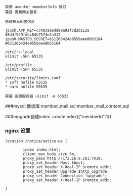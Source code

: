 
### 
    需要 ucenter memeberInfo 接口
    需要 更新网关服务
    
    修改极光配置信息
    
    jpush.APP_KEY=cc483aaedd8aa92f5d2b212a
    #8ddf929fdbc84b7574e2a312
    jpush.MASTER_SECRET=631266424e9550aee8bb3164
    #631266424e9550aee8bb3164
    
    /etc/rc.local
    ulimit -SHn 65535
    
    /etc/profile
    ulimit -SHn 65535
    
    /etc/security/limits.conf
    * soft nofile 65535
    * hard nofile 65535
    
    需要 设置服务器 ulimit -n 65535


###mysql 数据库
    member_mail.sql
    member_mail_content.sql

###mogodb创建index
    .createIndex({"memberId":1})


### nginx 设置
    location /notice/notice-ws {
  
            index index.html;
            client_max_body_size 5m;
            proxy_pass http://172.16.0.101:7010;
            proxy_set_header Host $host;
            proxy_set_header X-Real-IP $remote_addr;
            proxy_set_header Upgrade $http_upgrade;
            proxy_set_header Connection "upgrade";
            proxy_set_header X-Real-IP $remote_addr;
            
    }


